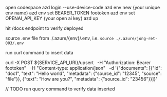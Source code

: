 open codespace
azd login --use-device-code
azd env new {your unique env name}
azd env set BEARER_TOKEN footoken
azd env set OPENAI_API_KEY {your open ai key}
azd up

hit /docs endpoint to verify deployed

source .env file from ./.azure/{env}/.env, i.e. `source ./.azure/jong-ret-003/.env`

run curl command to insert data

curl -X POST ${SERVICE_API_URI}/upsert   -H "Authorization: Bearer footoken"   -H "Content-type: application/json"   -d '{"documents": [{"id": "doc1", "text": "Hello world", "metadata": {"source_id": "12345", "source": "file"}}, {"text": "How are you?", "metadata": {"source_id": "23456"}}]}'

// TODO
run query command to verify data inserted
